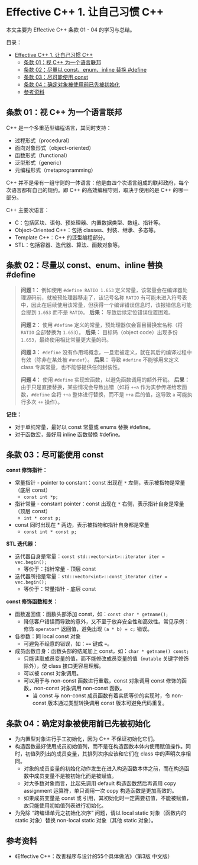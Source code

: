 # Effective C++ 1. 让自己习惯 C++

本文主要为 Effective C++ 条款 01 - 04 的学习与总结。

目录：

- [Effective C++ 1. 让自己习惯 C++](#effective-c-1-让自己习惯-c)
  - [条款 01：视 C++ 为一个语言联邦](#条款-01视-c-为一个语言联邦)
  - [条款 02：尽量以 const、enum、inline 替换 #define](#条款-02尽量以-constenuminline-替换-define)
  - [条款 03：尽可能使用 const](#条款-03尽可能使用-const)
  - [条款 04：确定对象被使用前已先被初始化](#条款-04确定对象被使用前已先被初始化)
  - [参考资料](#参考资料)

## 条款 01：视 C++ 为一个语言联邦

C++ 是一个多重范型编程语言，其同时支持：

* 过程形式（procedural）
* 面向对象形式（object-oriented）
* 函数形式（functional）
* 泛型形式（generic）
* 元编程形式（metaprogramming）

C++ 并不是带有一组守则的一体语言：他是由四个次语言组成的联邦政府，每个次语言都有自己的规约。即 C++ 的高效编程守则，取决于使用的是 C++ 的哪一部分。

C++ 主要次语言：

* C：包括区块、语句、预处理器、内置数据类型、数组、指针等。
* Object-Oriented C++：包括 classes、封装、继承、多态等。
* Template C++：C++ 的泛型编程部分。
* STL：包括容器、迭代器、算法、函数对象等。

## 条款 02：尽量以 const、enum、inline 替换 #define

> **问题 1：** 例如使用 `#define RATIO 1.653` 定义常量，该常量会在编译器处理源码前，就被预处理器移走了，该记号名称 `RATIO` 有可能未进入符号表中，因此在后续使用该常量，但获得一个编译错误信息时，该报错信息可能会提到 `1.653` 而不是 `RATIO`。
> **后果：** 导致后续定位错误位置困难。
>
> **问题 2：** 使用 `#define` 定义的常量，预处理器仅会盲目替换宏名称（将 `RATIO` 全部替换为 `1.653`）。
**后果：** 目标码（object code）出现多份 `1.653`，最终使用相比常量更大量的码。
>
> **问题 3：** `#define` 没有作用域概念，一旦宏被定义，就在其后的编译过程中有效（除非在某处被 `#undef`）。
**后果：** 导致 `#define` 不能够用来定义 class 专属常量，也不能够提供任何封装性。
>
> **问题 4：** 使用 `#define` 实现宏函数，以避免函数调用的额外开销。
>**后果：** 由于只是直接替换，某些情况会导致出错（如将 `++a` 作为实参传递给宏函数，`#define` 会将 `++a` 整体进行替换，而不是 `++a` 后的值，这导致 `a` 可能执行多次 `++` 操作）。

**记住：**

* 对于单纯常量，最好以 const 常量或 enums 替换 #define。
* 对于函数宏，最好用 inline 函数替换 #define。

## 条款 03：尽可能使用 const

**const 修饰指针：**

* 常量指针 - pointer to constant：const 出现在 `*` 左侧，表示被指物是常量（底层 const）
  * `const int *p;`
* 指针常量 - constant pointer：const 出现在 `*` 右侧，表示指针自身是常量（顶层 const）
  * `int * const p;`
* const 同时出现在 * 两边，表示被指物和指针自身都是常量
  * `const int * const p;`

**STL 迭代器：**

* 迭代器自身是常量：`const std::vector<int>::iterator iter = vec.begin();`
  * 等价于：指针常量 - 顶层 const
* 迭代器所指是常量：`std::vector<int>::const_iterator citer = vec.begin();`
  * 等价于：常量指针 - 底层 const

**const 修饰函数相关：**

* 函数返回值：函数头部添加 const，如：`const char * getname();`
  *  降低客户错误而导致的意外，又不至于放弃安全性和高效性。常见示例：修饰 `operator*` 返回值，避免出现 `(a * b) = c;` 错误。
* 各参数：同 local const 对象
  * 可避免不经意的错误，如：`==` 键成 `=`。
* 成员函数自身：函数头部的结尾加上 const，如：`char * getname() const;`
  * 只能读取成员变量的值，而不能修改成员变量的值（`mutable` 关键字修饰除外），使 class 接口更容易理解。
  * 可以被 const 对象调用。
  * 可以用于与 non-const 函数进行重载，const 对象调用 const 修饰的函数，non-const 对象调用 non-const 函数。
    * 当 const 与 non-const 成员函数有着实质等价的实现时，令 non-const 版本通过类型转换调用 const 版本可避免代码重复。

## 条款 04：确定对象被使用前已先被初始化

* 为内置型对象进行手工初始化，因为 C++ 不保证初始化它们。
* 构造函数最好使用成员初始值列，而不是在构造函数本体内使用赋值操作。同时，初值列列出的成员变量，其排列次序应该和它们在 class 中的声明次序相同。
  * 对象的成员变量的初始化动作发生在进入构造函数本体之前，而在构造函数中成员变量不是被初始化而是被赋值。
  * 对大多数对象而言，比起先调用 default 构造函数然后再调用 copy assignment 运算符，单只调用一次 copy 构造函数是更加高效的。
  * 如果成员变量是 const 或 引用，其初始化时一定需要初值，不能被赋值，故只能使用初始值列表进行初始化。
* 为免除 “跨编译单元之初始化次序” 问题，请以 local static 对象（函数内的 static 对象）替换 non-local static 对象（其他 static 对象）。

## 参考资料

* 《Effective C++：改善程序与设计的55个具体做法》（第3版 中文版）
